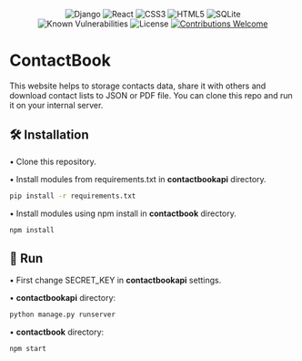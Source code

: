 <div align="center">
  
![Django](https://img.shields.io/badge/django-%23092E20.svg?style=for-the-badge&logo=django&logoColor=white)
![React](https://img.shields.io/badge/react-%2320232a.svg?style=for-the-badge&logo=react&logoColor=%2361DAFB)
![CSS3](https://img.shields.io/badge/css3-%231572B6.svg?style=for-the-badge&logo=css3&logoColor=white)
![HTML5](https://img.shields.io/badge/html5-%23E34F26.svg?style=for-the-badge&logo=html5&logoColor=white)
![SQLite](https://img.shields.io/badge/sqlite-%2307405e.svg?style=for-the-badge&logo=sqlite&logoColor=white)\
![Known Vulnerabilities](https://snyk.io/test/github/Szymcode/ContactBook/badge.svg)
![License](https://img.shields.io/badge/license-BSD--3-important)
[![Contributions Welcome](https://img.shields.io/badge/contributions-welcome-brightgreen.svg?style=flat)](https://github.com/SzymCode/ContactBook/issues)

</div>

# ContactBook

This website helps to storage contacts data, share it with others and download contact lists to JSON or PDF file. 
You can clone this repo and run it on your internal server.


## 🛠️ Installation

• Clone this repository.

• Install modules from requirements.txt in **contactbookapi** directory.

```bash
pip install -r requirements.txt
```

• Install modules using npm install in **contactbook** directory.

```bash
npm install
```


## 🚀 Run 

• First change SECRET_KEY in **contactbookapi** settings.

• **contactbookapi** directory:

```bash
python manage.py runserver
```

• **contactbook** directory:

```bash
npm start
```